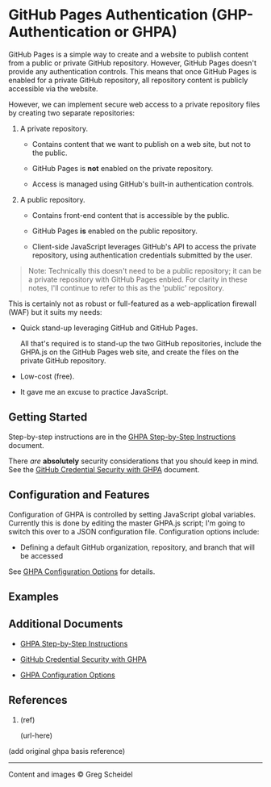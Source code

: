 # GitHub Pages Authentication (GHP-Authentication or GHPA)

GitHub Pages is a simple way to create and a website to publish content from a public or private GitHub repository. However, GitHub Pages doesn't provide any authentication controls. This means that once GitHub Pages is enabled for a private GitHub repository, all repository content is publicly accessible via the website.

However, we can implement secure web access to a private repository files by creating two separate repositories:

 1. A private repository.

     - Contains content that we want to publish on a web site, but not to the public.

     - GitHub Pages is **not** enabled on the private repository.

     - Access is managed using GitHub's built-in authentication controls.

  2. A public repository.

      - Contains front-end content that is accessible by the public.

      - GitHub Pages **is** enabled on the public repository.

      - Client-side JavaScript leverages GitHub's API to access the private repository, using authentication credentials submitted by the user.
      
> Note: Technically this doesn't need to be a public repository; it can be a private repository with GitHub Pages enbled. For clarity in these notes, I'll continue to refer to this as the 'public' repository.

This is certainly not as robust or full-featured as a web-application firewall (WAF) but it suits my needs:

 - Quick stand-up leveraging GitHub and GitHub Pages.
 
   All that's required is to stand-up the two GitHub repositories, include the GHPA.js on the GitHub Pages web site, and create the files on the private GitHub repository.

 - Low-cost (free).

 - It gave me an excuse to practice JavaScript.

## Getting Started

Step-by-step instructions are in the [GHPA Step-by-Step Instructions](GHPA-Step-by-Step.md) document.

There *are* **absolutely** security considerations that you should keep in mind. See the [GitHub Credential Security with GHPA](GitHub-Credential-Security.md) document.

## Configuration and Features

Configuration of GHPA is controlled by setting JavaScript global variables. Currently this is done by editing the master GHPA.js script; I'm going to switch this over to a JSON configuration file.  Configuration options include:

 - Defining a default GitHub organization, repository, and branch that will be accessed 

See [GHPA Configuration Options](GHPA-Configuration.md) for details.

## Examples



## Additional Documents

 - [GHPA Step-by-Step Instructions](GHPA-Step-by-Step.md)

 - [GitHub Credential Security with GHPA](GitHub-Credential-Security.md)

 - [GHPA Configuration Options](GHPA-Configuration.md)

## References

 1. (ref)

    (url-here)

(add original ghpa basis reference)

---
Content and images © Greg Scheidel
